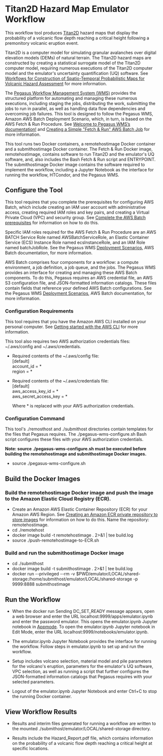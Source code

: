 # Titan2D Hazard Map Emulator Workflow

This workflow tool produces [Titan2D](https://github.com/TITAN2D/titan2d) hazard maps that display the probability of a volcanic flow depth reaching a critical height following a premonitory volcanic eruption event.

Titan2D is a computer model for simulating granular avalanches over digital elevation models (DEMs) of natural terrain. The Titan2D hazard maps are constructed by creating a statistical surrogate model of the Titan2D computer model, requiring numerous executions of the Titan2D computer model and the emulator's uncertainty quantification (UQ) software. See [Workflows for Construction of Spatio-Temporal Probabilistic Maps for Volcanic Hazard Assessment](https://www.frontiersin.org/journals/earth-science/articles/10.3389/feart.2021.744655) for more information.

The [Pegasus Workflow Management System (WMS)](https://pegasus.isi.edu) provides the structured platform for automating and managing these numerous executions, including staging the jobs, distributing the work, submitting the jobs to run in parallel, as well as handling data flow dependencies and overcoming job failures. This tool is designed to follow the Pegasus WMS, Amazon AWS Batch Deployment Scenario, which, in turn, is based on the AWS Fetch & Run Procedure. See [Welcome to Pegasus WMS’s documentation!](https://pegasus.isi.edu/documentation) and [Creating a Simple "Fetch & Run" AWS Batch Job](https://aws.amazon.com/blogs/compute/creating-a-simple-fetch-and-run-aws-batch-job/) for more information. 

This tool runs two Docker containers, a remotehostimage Docker container and a submithostimage Docker container. The Fetch & Run Docker image, remotehostimage, contains software to run Titan2D and the emulator's UQ software, and, also includes the Bash Fetch & Run script and ENTRYPOINT. The submithostimage Docker image contains the software required to implement the workflow, including a Jupyter Notebook as the interface for running the workflow, HTCondor, and the Pegasus WMS.

## Configure the Tool

This tool requires that you complete the prerequisites for configuring AWS Batch, which include creating an IAM user account with administrative access, creating required IAM roles and key pairs, and creating a Virtual Private Cloud (VPC) and security group.  See [Complete the AWS Batch prerequisites](https://docs.aws.amazon.com/batch/latest/userguide/get-set-up-for-aws-batch.html) for information on how to do this.

Specific IAM roles required for the AWS Fetch & Run Procedure are an AWS BATCH Service Role named AWSBatchServiceRole, an Elastic Container Service (ECS) Instance Role named ecsInstanceRole, and an IAM Role named batchJobRole. See the Pegasus WMS 
[Deployment Scenarios](https://pegasus.isi.edu/documentation/user-guide/deployment-scenarios.html), AWS Batch documentation, for more information.

AWS Batch comprises four components for a workflow: a compute environment, a job definition, a job queue, and the jobs. The Pegasus WMS provides an interface for creating and managing these AWS Batch components. To do this, Pegasus requires an AWS credential file, an AWS S3 configuration file, and JSON-formatted information catalogs. These files contain fields that reference your defined AWS Batch configurations. See the Pegasus WMS [Deployment Scenarios](https://pegasus.isi.edu/documentation/user-guide/deployment-scenarios.html), AWS Batch documentation, for more information.

### Configuration Requirements

This tool requires that you have the Amazon AWS CLI installed on your personal computer. See [Getting started with the AWS CLI](https://docs.aws.amazon.com/cli/latest/userguide/cli-chap-getting-started.html) for more information.

This tool also requires two AWS authorization credentials files: ~/.aws/config and ~/.aws/credentials. 

- Required contents of the ~/.aws/config file:<br/>
[default]<br/>
account_id = *<br />
region = *

- Required contents of the ~/.aws/credentials file:<br/>
[default]<br/>
aws_access_key_id = *<br />
aws_secret_access_key = *

	Where * is replaced with your AWS authorization credentials.

### Configuration Command
	
This tool's ./remosthost and ./submithost directories contain templates for the files that Pegasus requires. The ./pegasus-wms-configure.sh Bash script configures these files with your AWS authorization credentials.

**Note: source ./pegasus-wms-configure.sh must be executed before building the remotehostimage and submithostimage Docker images.**

- source ./pegasus-wms-configure.sh<br>

## Build the Docker Images

### Build the remotehostimage Docker image and push the image to the Amazon Elastic Cloud Registry (ECR).

- Create an Amazon AWS Elastic Container Repository (ECR) for your Amazon AWS Region. See [Creating an Amazon ECR private repository to store images](https://docs.aws.amazon.com/AmazonECR/latest/userguide/repository-create.html) for information on how to do this. Name the repository: remotehostimage.
- cd ./remotehost<br>
- docker image build -t remotehostimage . 2>&1 | tee build.log<br>
- source ./push-remotehostimage-to-ECR.sh<br>

### Build and run the submithostimage Docker image


- cd ./submithost<br>
- docker image build -t submithostimage . 2>&1 | tee build.log<br>
 - docker run --privileged --rm -v $PWD/emulator/LOCAL/shared-storage:/home/submithost/emulator/LOCAL/shared-storage -p 9999:8888 submithostimage

## Run the Workflow

- When the docker run Sending DC_SET_READY message appears, open a web browser and enter the URL localhost:9999/apps/emulator.ipynb and enter the password emulator. This opens the emulator.ipynb Jupyter notebook in [Appmode](https://github.com/oschuett/appmode#). To open the emulator.ipynb Jupyter notebook in Edit Mode, enter the URL localhost:9999/notebooks/emulator.ipynb.
 
- The emulator.ipynb Jupyter Notebook provides the interface for running the workflow. Follow steps in emulator.ipynb to set up and run the workflow. 

- Setup includes volcano selection, material model and pile parameters for the volcano's eruption, parameters for the emulator's UQ software, VPC selection, as well as running a script that further configures the JSON-formatted information catalogs that Pegasus requires with your selected parameters.

- Logout of the emulator.ipynb Jupyter Notebook and enter Ctrl+C to stop the running Docker container.

## View Workflow Results

- Results and interim files generated for running a workflow are written to the mounted ./submithost/emulator/LOCAL/shared-storage directory.

- Results include the Hazard_Report.pdf file, which contains information on the probability of a volcanic flow depth reaching a critical height at specific locations. 

